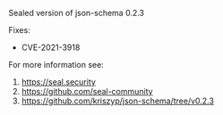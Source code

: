 Sealed version of json-schema 0.2.3

Fixes:
- CVE-2021-3918

For more information see:
  1. https://seal.security
  2. https://github.com/seal-community
  3. https://github.com/kriszyp/json-schema/tree/v0.2.3
